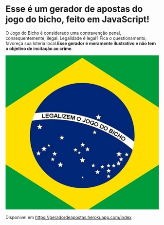 <h1>Esse é um gerador de apostas do jogo do bicho, feito em JavaScript!</h1>

O Jogo do Bicho é considerado uma contravenção penal, consequentemente, ilegal. Legalidade é legal?
Fica o questionamento, favoreça sua loteria local.**Esse gerador é meramente ilustrativo e não tem o objetivo de incitação ao crime**.

![bandeira do brasil com: legalizem o jogo do bicho escrito na faixa](https://github.com/LaisaRodrigues/jogodobicho/blob/main/inspo/bandeira.jpg)

Disponivel em https://geradordeapostas.herokuapp.com/index.




